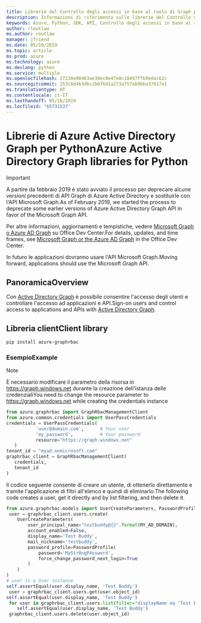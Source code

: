 ```yaml
---
title: Librerie del Controllo degli accessi in base al ruolo di Graph per Python
description: Informazioni di riferimento sulle librerie del Controllo degli accessi in base al ruolo di Graph per Python
keywords: Azure, Python, SDK, API, Controllo degli accessi in base al ruolo di Graph
author: rloutlaw
ms.author: routlaw
manager: jfriend
ms.date: 05/10/2019
ms.topic: article
ms.prod: azure
ms.technology: azure
ms.devlang: python
ms.service: multiple
ms.openlocfilehash: 27238e00463ae30ec0e47e8c18497ffb9edac62c
ms.sourcegitcommit: 253c8d4b3dbc2bb76d1a273a757ab96ba37617a1
ms.translationtype: HT
ms.contentlocale: it-IT
ms.lasthandoff: 05/16/2019
ms.locfileid: "65731537"
---
```

# <a name="azure-active-directory-graph-libraries-for-python"></a><span data-ttu-id="c11b7-104">Librerie di Azure Active Directory Graph per Python</span><span class="sxs-lookup"><span data-stu-id="c11b7-104">Azure Active Directory Graph libraries for Python</span></span>

> [!IMPORTANT]
>
> <span data-ttu-id="c11b7-105">A partire da febbraio 2019 è stato avviato il processo per deprecare alcune versioni precedenti di API Graph di Azure Active Directory e sostituirle con l'API Microsoft Graph.</span><span class="sxs-lookup"><span data-stu-id="c11b7-105">As of February 2019, we started the process to deprecate some earlier versions of Azure Active Directory Graph API in favor of the Microsoft Graph API.</span></span> 
>
> <span data-ttu-id="c11b7-106">Per altre informazioni, aggiornamenti e tempistiche, vedere [Microsoft Graph o Azure AD Graph](https://dev.office.com/blogs/microsoft-graph-or-azure-ad-graph) su Office Dev Center.</span><span class="sxs-lookup"><span data-stu-id="c11b7-106">For details, updates, and time frames, see [Microsoft Graph or the Azure AD Graph](https://dev.office.com/blogs/microsoft-graph-or-azure-ad-graph) in the Office Dev Center.</span></span>
>
> <span data-ttu-id="c11b7-107">In futuro le applicazioni dovranno usare l'API Microsoft Graph.</span><span class="sxs-lookup"><span data-stu-id="c11b7-107">Moving forward, applications should use the Microsoft Graph API.</span></span> 

## <a name="overview"></a><span data-ttu-id="c11b7-108">Panoramica</span><span class="sxs-lookup"><span data-stu-id="c11b7-108">Overview</span></span> 

<span data-ttu-id="c11b7-109">Con [Active Directory Graph](/azure/active-directory/develop/active-directory-graph-apis) è possibile consentire l'accesso degli utenti e controllare l'accesso ad applicazioni e API.</span><span class="sxs-lookup"><span data-stu-id="c11b7-109">Sign-on users and control access to applications and APIs with [Active Directory Graph](/azure/active-directory/develop/active-directory-graph-apis).</span></span>   

## <a name="client-library"></a><span data-ttu-id="c11b7-110">Libreria client</span><span class="sxs-lookup"><span data-stu-id="c11b7-110">Client library</span></span>   

 ```bash    
pip install azure-graphrbac 
``` 

### <a name="example"></a><span data-ttu-id="c11b7-111">Esempio</span><span class="sxs-lookup"><span data-stu-id="c11b7-111">Example</span></span> 
> [!NOTE]   
> <span data-ttu-id="c11b7-112">È necessario modificare il parametro della risorsa in https://graph.windows.net durante la creazione dell'istanza delle credenziali</span><span class="sxs-lookup"><span data-stu-id="c11b7-112">You need to change the resource parameter to https://graph.windows.net while creating the credentials instance</span></span>    
 ```python  
from azure.graphrbac import GraphRbacManagementClient   
from azure.common.credentials import UserPassCredentials    
 credentials = UserPassCredentials( 
            'user@domain.com',      # Your user 
            'my_password',          # Your password 
            resource="https://graph.windows.net"    
    )   
 tenant_id = "myad.onmicrosoft.com" 
 graphrbac_client = GraphRbacManagementClient(  
    credentials,    
    tenant_id   
)   
``` 
<span data-ttu-id="c11b7-113">Il codice seguente consente di creare un utente, di ottenerlo direttamente e tramite l'applicazione di filtri all'elenco e quindi di eliminarlo.</span><span class="sxs-lookup"><span data-stu-id="c11b7-113">The following code creates a user, get it directly and by list filtering, and then delete it.</span></span>   
```python   
from azure.graphrbac.models import UserCreateParameters, PasswordProfile    
 user = graphrbac_client.users.create(  
    UserCreateParameters(   
        user_principal_name="testbuddy@{}".format(MY_AD_DOMAIN),    
        account_enabled=False,  
        display_name='Test Buddy',  
        mail_nickname='testbuddy',  
        password_profile=PasswordProfile(   
            password='MyStr0ngP4ssword',    
            force_change_password_next_login=True   
        )   
    )   
)   
# user is a User instance   
self.assertEqual(user.display_name, 'Test Buddy')   
 user = graphrbac_client.users.get(user.object_id)  
self.assertEqual(user.display_name, 'Test Buddy')   
 for user in graphrbac_client.users.list(filter="displayName eq 'Test Buddy'"): 
    self.assertEqual(user.display_name, 'Test Buddy')   
 graphrbac_client.users.delete(user.object_id)  
```